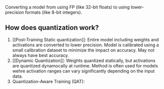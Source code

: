 Converting a model from using FP (like 32-bit floats) to using lower-precision formats (like 8-bit integers). 

## How does quantization work?
1. [[Post-Training Static quantization]]: Entire model including weights and activations are converted to lower precision. Model is calibrated using a small calibration dataset to minimize the impact on accuracy. May not always have best accuracy. 
2. [[Dynamic Quantization]]: Weights quantized statically, but activations are quantized dynamocally at runtime. Method is often used for models wehre activation ranges can vary significantly depending on the input data. 
3. Quantization-Aware Training (QAT):